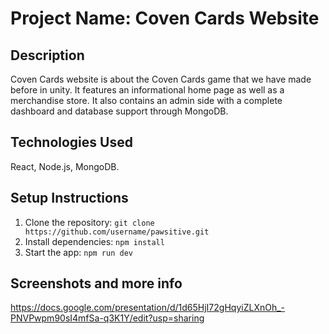 # Project Name: Coven Cards Website
## Description
Coven Cards website is about the Coven Cards game that we have made before in unity. It features an informational home page as well as a merchandise store. It also contains an admin side with a complete dashboard and database support through MongoDB.
## Technologies Used
React, Node.js, MongoDB.
## Setup Instructions
1. Clone the repository: `git clone https://github.com/username/pawsitive.git`
2. Install dependencies: `npm install`
3. Start the app: `npm run dev`
## Screenshots and more info
https://docs.google.com/presentation/d/1d65HjI72gHqyiZLXnOh_-PNVPwpm90sI4mfSa-q3K1Y/edit?usp=sharing
